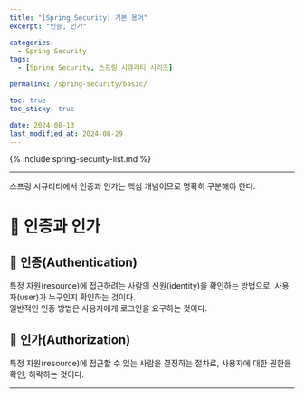 ```yaml
---
title: "[Spring Security] 기본 용어"
excerpt: "인증, 인가"

categories:
  - Spring Security
tags:
  - [Spring Security, 스프링 시큐리티 시리즈]

permalink: /spring-security/basic/

toc: true
toc_sticky: true

date: 2024-08-13
last_modified_at: 2024-08-29
---
```


{% include spring-security-list.md %}

---

스프링 시큐리티에서 인증과 인가는 핵심 개념이므로 명확히 구분해야 한다.

# 🔐 인증과 인가
## 🍎 인증(Authentication)
특정 자원(resource)에 접근하려는 사람의 신원(identity)을 확인하는 방법으로, 사용자(user)가 누구인지 확인하는 것이다.  
일반적인 인증 방법은 사용자에게 로그인을 요구하는 것이다. 
## 🥝 인가(Authorization)
특정 자원(resource)에 접근할 수 있는 사람을 결정하는 절차로, 사용자에 대한 권한을 확인, 허락하는 것이다.

---


